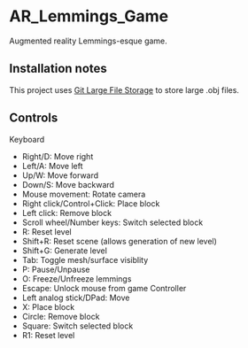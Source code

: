 # AR_Lemmings_Game
Augmented reality Lemmings-esque game.

## Installation notes
This project uses [Git Large File Storage](https://git-lfs.github.com/) to store large .obj files.

## Controls
Keyboard
*   Right/D: Move right
*   Left/A: Move left
*   Up/W: Move forward
*   Down/S: Move backward
*   Mouse movement: Rotate camera
*   Right click/Control+Click: Place block
*   Left click: Remove block
*   Scroll wheel/Number keys: Switch selected block
*   R: Reset level
*   Shift+R: Reset scene (allows generation of new level)
*   Shift+G: Generate level
*   Tab: Toggle mesh/surface visiblity
*   P: Pause/Unpause
*   O: Freeze/Unfreeze lemmings
*   Escape: Unlock mouse from game
Controller
*   Left analog stick/DPad: Move
*   X: Place block
*   Circle: Remove block
*   Square: Switch selected block
*   R1: Reset level
